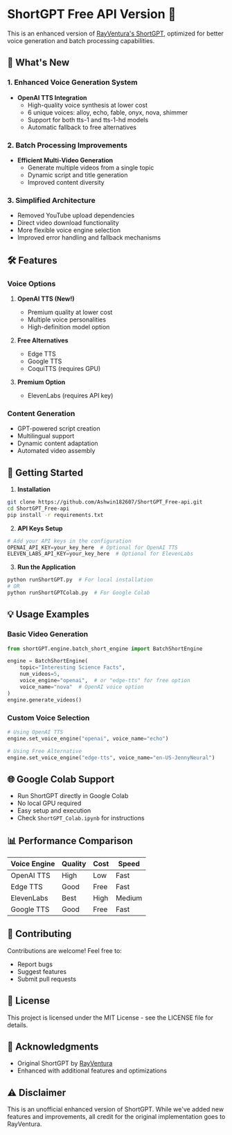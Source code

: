 # ShortGPT Free API Version 🚀

This is an enhanced version of [RayVentura's ShortGPT](https://github.com/RayVentura/ShortGPT), optimized for better voice generation and batch processing capabilities.

## 🌟 What's New

### 1. Enhanced Voice Generation System
- **OpenAI TTS Integration**
  - High-quality voice synthesis at lower cost
  - 6 unique voices: alloy, echo, fable, onyx, nova, shimmer
  - Support for both tts-1 and tts-1-hd models
  - Automatic fallback to free alternatives

### 2. Batch Processing Improvements
- **Efficient Multi-Video Generation**
  - Generate multiple videos from a single topic
  - Dynamic script and title generation
  - Improved content diversity

### 3. Simplified Architecture
- Removed YouTube upload dependencies
- Direct video download functionality
- More flexible voice engine selection
- Improved error handling and fallback mechanisms

## 🛠️ Features

### Voice Options
1. **OpenAI TTS (New!)**
   - Premium quality at lower cost
   - Multiple voice personalities
   - High-definition model option

2. **Free Alternatives**
   - Edge TTS
   - Google TTS
   - CoquiTTS (requires GPU)

3. **Premium Option**
   - ElevenLabs (requires API key)

### Content Generation
- GPT-powered script creation
- Multilingual support
- Dynamic content adaptation
- Automated video assembly

## 🚀 Getting Started

1. **Installation**
```bash
git clone https://github.com/Ashwin182607/ShortGPT_Free-api.git
cd ShortGPT_Free-api
pip install -r requirements.txt
```

2. **API Keys Setup**
```python
# Add your API keys in the configuration
OPENAI_API_KEY=your_key_here  # Optional for OpenAI TTS
ELEVEN_LABS_API_KEY=your_key_here  # Optional for ElevenLabs
```

3. **Run the Application**
```bash
python runShortGPT.py  # For local installation
# OR
python runShortGPTColab.py  # For Google Colab
```

## 💡 Usage Examples

### Basic Video Generation
```python
from shortGPT.engine.batch_short_engine import BatchShortEngine

engine = BatchShortEngine(
    topic="Interesting Science Facts",
    num_videos=5,
    voice_engine="openai",  # or "edge-tts" for free option
    voice_name="nova"  # OpenAI voice option
)
engine.generate_videos()
```

### Custom Voice Selection
```python
# Using OpenAI TTS
engine.set_voice_engine("openai", voice_name="echo")

# Using Free Alternative
engine.set_voice_engine("edge-tts", voice_name="en-US-JennyNeural")
```

## 🌐 Google Colab Support
- Run ShortGPT directly in Google Colab
- No local GPU required
- Easy setup and execution
- Check `ShortGPT_Colab.ipynb` for instructions

## 📊 Performance Comparison

| Voice Engine | Quality | Cost | Speed |
|--------------|---------|------|--------|
| OpenAI TTS   | High    | Low  | Fast   |
| Edge TTS     | Good    | Free | Fast   |
| ElevenLabs   | Best    | High | Medium |
| Google TTS   | Good    | Free | Fast   |

## 🤝 Contributing
Contributions are welcome! Feel free to:
- Report bugs
- Suggest features
- Submit pull requests

## 📝 License
This project is licensed under the MIT License - see the LICENSE file for details.

## 🙏 Acknowledgments
- Original ShortGPT by [RayVentura](https://github.com/RayVentura/ShortGPT)
- Enhanced with additional features and optimizations

## ⚠️ Disclaimer
This is an unofficial enhanced version of ShortGPT. While we've added new features and improvements, all credit for the original implementation goes to RayVentura.
